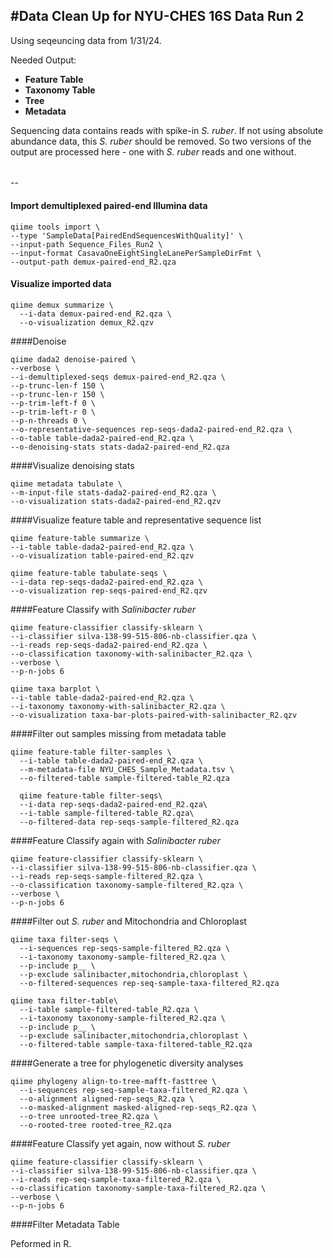 #Data Clean Up for NYU-CHES 16S Data Run 2
--

Using seqeuncing data from 1/31/24.

Needed Output:  

* **Feature Table**
* **Taxonomy Table**
* **Tree**
* **Metadata**

Sequencing data contains reads with spike-in *S. ruber*. If not using absolute abundance data, this *S. ruber* should be removed. So two versions of the output are processed here - one with *S. ruber* reads and one without.

######

--

#### Import demultiplexed paired-end Illumina data

```
qiime tools import \
--type 'SampleData[PairedEndSequencesWithQuality]' \
--input-path Sequence_Files_Run2 \
--input-format CasavaOneEightSingleLanePerSampleDirFmt \
--output-path demux-paired-end_R2.qza
```
  
#### Visualize imported data
```
qiime demux summarize \
  --i-data demux-paired-end_R2.qza \
  --o-visualization demux_R2.qzv
```


####Denoise
```
qiime dada2 denoise-paired \
--verbose \
--i-demultiplexed-seqs demux-paired-end_R2.qza \
--p-trunc-len-f 150 \
--p-trunc-len-r 150 \
--p-trim-left-f 0 \
--p-trim-left-r 0 \
--p-n-threads 0 \
--o-representative-sequences rep-seqs-dada2-paired-end_R2.qza \
--o-table table-dada2-paired-end_R2.qza \
--o-denoising-stats stats-dada2-paired-end_R2.qza
```

####Visualize denoising stats
```
qiime metadata tabulate \
--m-input-file stats-dada2-paired-end_R2.qza \
--o-visualization stats-dada2-paired-end_R2.qzv
```
 

####Visualize feature table and representative sequence list
```
qiime feature-table summarize \
--i-table table-dada2-paired-end_R2.qza \
--o-visualization table-paired-end_R2.qzv

qiime feature-table tabulate-seqs \
--i-data rep-seqs-dada2-paired-end_R2.qza \
--o-visualization rep-seqs-paired-end_R2.qzv
```

####Feature Classify with *Salinibacter ruber*
```
qiime feature-classifier classify-sklearn \
--i-classifier silva-138-99-515-806-nb-classifier.qza \
--i-reads rep-seqs-dada2-paired-end_R2.qza \
--o-classification taxonomy-with-salinibacter_R2.qza \
--verbose \
--p-n-jobs 6

qiime taxa barplot \
--i-table table-dada2-paired-end_R2.qza \
--i-taxonomy taxonomy-with-salinibacter_R2.qza \
--o-visualization taxa-bar-plots-paired-with-salinibacter_R2.qzv
```

####Filter out samples missing from metadata table
```
qiime feature-table filter-samples \
  --i-table table-dada2-paired-end_R2.qza \
  --m-metadata-file NYU_CHES_Sample_Metadata.tsv \
  --o-filtered-table sample-filtered-table_R2.qza
  
  qiime feature-table filter-seqs\
  --i-data rep-seqs-dada2-paired-end_R2.qza\
  --i-table sample-filtered-table_R2.qza\
  --o-filtered-data rep-seqs-sample-filtered_R2.qza
```

####Feature Classify again with *Salinibacter ruber*
```
qiime feature-classifier classify-sklearn \
--i-classifier silva-138-99-515-806-nb-classifier.qza \
--i-reads rep-seqs-sample-filtered_R2.qza \
--o-classification taxonomy-sample-filtered_R2.qza \
--verbose \
--p-n-jobs 6
```

####Filter out *S. ruber* and Mitochondria and Chloroplast
```
qiime taxa filter-seqs \
  --i-sequences rep-seqs-sample-filtered_R2.qza \
  --i-taxonomy taxonomy-sample-filtered_R2.qza \
  --p-include p__ \
  --p-exclude salinibacter,mitochondria,chloroplast \
  --o-filtered-sequences rep-seq-sample-taxa-filtered_R2.qza

qiime taxa filter-table\
  --i-table sample-filtered-table_R2.qza \
  --i-taxonomy taxonomy-sample-filtered_R2.qza \
  --p-include p__ \
  --p-exclude salinibacter,mitochondria,chloroplast \
  --o-filtered-table sample-taxa-filtered-table_R2.qza 
```

####Generate a tree for phylogenetic diversity analyses
```
qiime phylogeny align-to-tree-mafft-fasttree \
  --i-sequences rep-seq-sample-taxa-filtered_R2.qza \
  --o-alignment aligned-rep-seqs_R2.qza \
  --o-masked-alignment masked-aligned-rep-seqs_R2.qza \
  --o-tree unrooted-tree_R2.qza \
  --o-rooted-tree rooted-tree_R2.qza
```

####Feature Classify yet again, now without *S. ruber*
```
qiime feature-classifier classify-sklearn \
--i-classifier silva-138-99-515-806-nb-classifier.qza \
--i-reads rep-seq-sample-taxa-filtered_R2.qza \
--o-classification taxonomy-sample-taxa-filtered_R2.qza \
--verbose \
--p-n-jobs 6
```

####Filter Metadata Table

Peformed in R.
